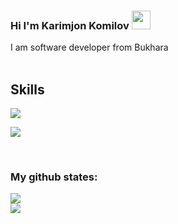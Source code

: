 ### Hi I'm Karimjon Komilov <img src="https://camo.githubusercontent.com/e8e7b06ecf583bc040eb60e44eb5b8e0ecc5421320a92929ce21522dbc34c891/68747470733a2f2f6d656469612e67697068792e636f6d2f6d656469612f6876524a434c467a6361737252346961377a2f67697068792e676966" width="30" />

I am software developer from Bukhara
<br/>
<br/>

## <h2>Skills</h2>

<p>
  <a href="https://skillicons.dev">
    <img src="https://skillicons.dev/icons?i=html,css,js,ts,bootstrap,tailwind,scss,react,redux" />
  </a>
</p>
<p>
  <a href="https://skillicons.dev">
    <img src="https://skillicons.dev/icons?i=python,django,cpp,git,github,ps,ai,figma,xd" />
  </a>
</p>
<br/>

### My github states:
<div>
<img src="https://github-readme-stats.vercel.app/api?username=nasimdjanovich&show_icons=true&theme=tokyonight">
<br>
<img src="https://github-readme-stats.vercel.app/api/top-langs/?username=nasimdjanovich&layout=compact&lang&theme=tokyonight">
</div>
